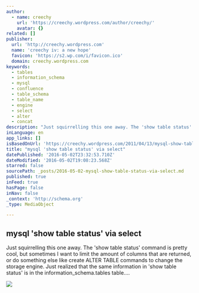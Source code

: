 ```yaml
---
author:
  - name: creechy
    url: 'https://creechy.wordpress.com/author/creechy/'
    avatar: {}
related: []
publisher:
  url: 'http://creechy.wordpress.com'
  name: 'creechy iv: a new hope'
  favicon: 'https://s2.wp.com/i/favicon.ico'
  domain: creechy.wordpress.com
keywords:
  - tables
  - information_schema
  - mysql
  - confluence
  - table_schema
  - table_name
  - engine
  - select
  - alter
  - concat
description: "Just squirrelling this one away. The 'show table status' command is pretty cool, but sometimes I want to limit the amount of columns that are returned, or do something else like create ALTER TABLE commands to change the storage engine. Just realized that the same information in 'show table status' is in the information_schema.tables table...."
inLanguage: en
app_links: []
isBasedOnUrl: 'https://creechy.wordpress.com/2011/04/13/mysql-show-table-status-via-select/'
title: "mysql 'show table status' via select"
datePublished: '2016-05-02T23:32:53.710Z'
dateModified: '2016-05-02T19:08:23.568Z'
starred: false
sourcePath: _posts/2016-05-02-mysql-show-table-status-via-select.md
published: true
inFeed: true
hasPage: false
inNav: false
_context: 'http://schema.org'
_type: MediaObject

---
```

<article style=""><h1>mysql 'show table status' via select</h1><p>Just squirrelling this one away. The 'show table status' command is pretty cool, but sometimes I want to limit the amount of columns that are returned, or do something else like create ALTER TABLE commands to change the storage engine. Just realized that the same information in 'show table status' is in the information_schema.tables table....</p><img src="https://s0.wp.com/i/blank.jpg" /></article>